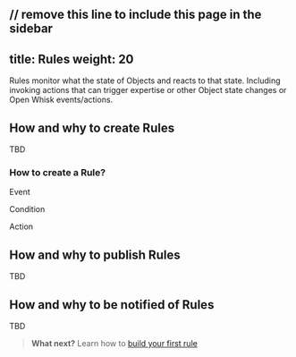 // remove this line to include this page in the sidebar
---
title: Rules
weight: 20
---
Rules monitor what the state of Objects and reacts to that state.  Including invoking actions that can trigger expertise or other Object state changes or Open Whisk events/actions.

## How and why to create Rules
TBD

### How to create a Rule?

  Event

  Condition

  Action

## How and why to publish Rules
TBD

## How and why to be notified of Rules
TBD

 > **What next?** Learn how to [build your first rule]({{site.baseurl}}/knowledge/buildrules/)  
